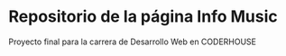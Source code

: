 # Repositorio de la página Info Music

Proyecto final para la carrera de Desarrollo Web en CODERHOUSE 